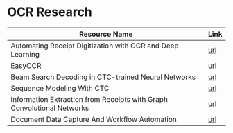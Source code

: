 # OCR Research

| Resource Name | Link |
|-|-|
| Automating Receipt Digitization with OCR and Deep Learning | [url](https://nanonets.com/blog/receipt-ocr/) |
| EasyOCR | [url](https://github.com/JaidedAI/EasyOCR) |
| Beam Search Decoding in CTC-trained Neural Networks | [url](https://towardsdatascience.com/beam-search-decoding-in-ctc-trained-neural-networks-5a889a3d85a7) |
| Sequence Modeling With CTC | [url](https://distill.pub/2017/ctc/) |
| Information Extraction from Receipts with Graph Convolutional Networks | [url](https://nanonets.com/blog/information-extraction-graph-convolutional-networks/) |
| Document Data Capture And Workflow Automation | [url](https://docparser.com/blog/improve-ocr-accuracy/) |
